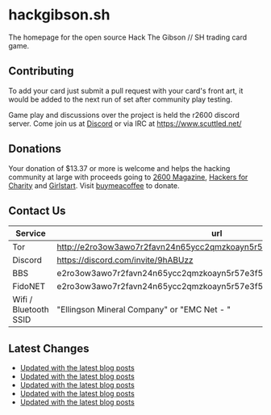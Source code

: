 # hackgibson.sh
The homepage for the open source Hack The Gibson // SH trading card game.


## Contributing

To add your card just submit a pull request with your card's front art, it would be added to the next run of set after community play testing.

Game play and discussions over the project is held the r2600 discord server. Come join us at [Discord](https://discord.com/invite/9hABUzz) or via IRC at https://www.scuttled.net/


## Donations

Your donation of $13.37 or more is welcome and helps the hacking community at large with proceeds going to [2600 Magazine](https://2600.com/), [Hackers for Charity](https://hackersforcharity.org) and [Girlstart](https://girlstart.org).  Visit [buymeacoffee](https://www.buymeacoffee.com/hackgibson.sh) to donate.


## Contact Us

Service | url
-|-
Tor | http://e2ro3ow3awo7r2favn24n65ycc2qmzkoayn5r57e3f56nvjwdcgg32ad.onion
Discord | https://discord.com/invite/9hABUzz
BBS | e2ro3ow3awo7r2favn24n65ycc2qmzkoayn5r57e3f56nvjwdcgg32ad.onion:23
FidoNET | e2ro3ow3awo7r2favn24n65ycc2qmzkoayn5r57e3f56nvjwdcgg32ad.onion:24554
Wifi / Bluetooth SSID | "Ellingson Mineral Company" or "EMC Net - <fidonet address>"

## Latest Changes
<!-- BLOG-POST-LIST:START -->
- [Updated with the latest blog posts](https://github.com/DFW2600/hackgibson.sh/commit/4cde4d6342d11567bc6e921ceac63b29fc046c50)
- [Updated with the latest blog posts](https://github.com/DFW2600/hackgibson.sh/commit/5431150cc2d90cc16df3e96d3d91e708d24eb35c)
- [Updated with the latest blog posts](https://github.com/DFW2600/hackgibson.sh/commit/69263b73c77ba014ff0ec97b8c14fe49e36411f2)
- [Updated with the latest blog posts](https://github.com/DFW2600/hackgibson.sh/commit/33a50c44f641e40b9d0e4dda603a710a820e2a1f)
- [Updated with the latest blog posts](https://github.com/DFW2600/hackgibson.sh/commit/ac8edc98c273a79dd2400881ccd5f9b6df2a8040)
<!-- BLOG-POST-LIST:END -->
